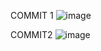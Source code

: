 COMMIT 1
![image](https://github.com/user-attachments/assets/a6f7ff46-8812-48a6-a0d1-38f9c1e9a9af)

COMMIT2 ![image](https://github.com/user-attachments/assets/4729a8f2-5091-4e39-91ef-0c16dcf893aa)
